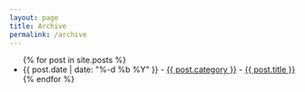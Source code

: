 ```yaml
---
layout: page
title: Archive
permalink: /archive
---
```


<ul class="link-list">
{% for post in site.posts %}
    <li>
        <span class="post-meta">{{ post.date | date: "%-d %b %Y" }} -
        <a href="/categories/{{ post.category }}">{{ post.category }}</a></span> -
        <a class="post-link" href="{{ post.url | prepend: site.baseurl }}">{{ post.title }}</a>
    </li>
{% endfor %}
</ul>
